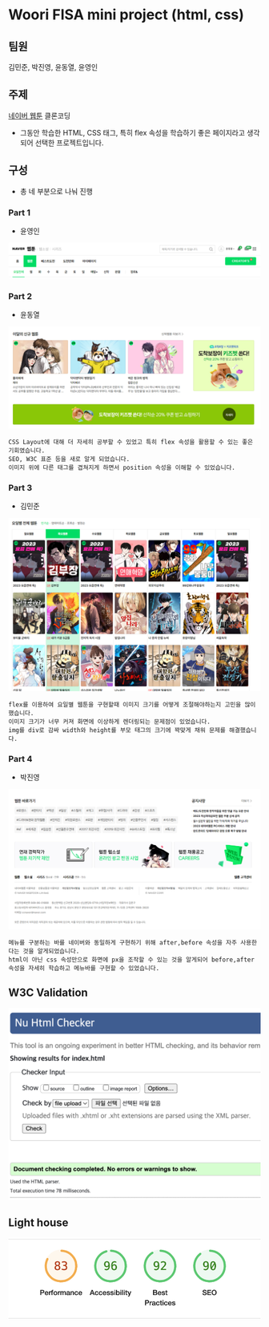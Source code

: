 # Woori FISA mini project (html, css)

## 팀원

김민준, 박진영, 윤동열, 윤영인

## 주제

[네이버 웹툰](https://comic.naver.com/webtoon) 클론코딩

* 그동안 학습한 HTML, CSS 태그, 특히 flex 속성을 학습하기 좋은 페이지라고 생각되어 선택한 프로젝트입니다.

## 구성

- 총 네 부분으로 나눠 진행

### Part 1

- 윤영인

![part1](./images/part1.png)

### Part 2

- 윤동열

![part2](./images/part2.png)

```plain text
CSS Layout에 대해 더 자세히 공부할 수 있었고 특히 flex 속성을 활용할 수 있는 좋은 기회였습니다.
SEO, W3C 표준 등을 새로 알게 되었습니다.
이미지 위에 다른 태그를 겹쳐지게 하면서 position 속성을 이해할 수 있었습니다.
```

### Part 3

- 김민준

![part3](./images/part3.png)

```plain text
flex를 이용하여 요일별 웹툰을 구현할때 이미지 크기를 어떻게 조절해야하는지 고민을 많이 했습니다.
이미지 크기가 너무 커져 화면에 이상하게 렌더링되는 문제점이 있었습니다.
img를 div로 감싸 width와 height를 부모 태그의 크기에 꽉맞게 채워 문제를 해결했습니다.
```

### Part 4

- 박진영

![part4](./images/part4.png)

```plain text
메뉴를 구분하는 바를 네이버와 동일하게 구현하기 위해 after,before 속성을 자주 사용한다는 것을 알게되었습니다.
html이 아닌 css 속성만으로 화면에 px을 조작할 수 있는 것을 알게되어 before,after 속성을 자세히 학습하고 메뉴바를 구현할 수 있었습니다.
```

## W3C Validation

![w3c validation](./images/w3c.png)

## Light house

![light house](images/lighthouse.png)

